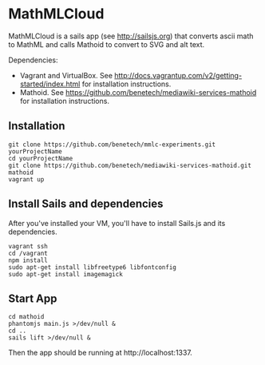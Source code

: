 MathMLCloud
=========

MathMLCloud is a sails app (see http://sailsjs.org) that converts ascii math to MathML and calls Mathoid to convert to SVG and 
alt text.

Dependencies:

  - Vagrant and VirtualBox. See http://docs.vagrantup.com/v2/getting-started/index.html for installation instructions.
  - Mathoid. See https://github.com/benetech/mediawiki-services-mathoid for installation instructions.

Installation
--------------

```
git clone https://github.com/benetech/mmlc-experiments.git yourProjectName
cd yourProjectName
git clone https://github.com/benetech/mediawiki-services-mathoid.git mathoid
vagrant up
```

Install Sails and dependencies
------------------------------

After you've installed your VM, you'll have to install Sails.js and its dependencies.

```
vagrant ssh 
cd /vagrant
npm install
sudo apt-get install libfreetype6 libfontconfig
sudo apt-get install imagemagick
```

Start App
----------
```
cd mathoid
phantomjs main.js >/dev/null &
cd ..
sails lift >/dev/null &
```


Then the app should be running at http://localhost:1337.
